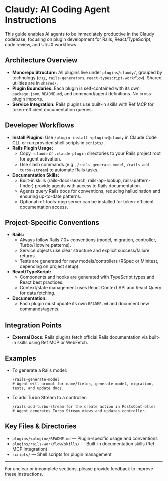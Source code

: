 # Claudy: AI Coding Agent Instructions

This guide enables AI agents to be immediately productive in the Claudy codebase, focusing on plugin development for Rails, React/TypeScript, code review, and UI/UX workflows.

## Architecture Overview

- **Monorepo Structure:** All plugins live under `plugins/claudy/`, grouped by technology (e.g., `rails-generators`, `react-typescript-workflow`). Shared utilities are in `shared/`.
- **Plugin Boundaries:** Each plugin is self-contained with its own `package.json`, `README.md`, and command/agent definitions. No cross-plugin imports.
- **Service Integration:** Rails plugins use built-in skills with Ref MCP for token-efficient documentation queries.

## Developer Workflows

- **Install Plugins:** Use `/plugin install <plugin>@claudy` in Claude Code CLI, or run provided shell scripts in `scripts/`.
- **Rails Plugin Usage:**
  - Copy `.claude` or `.claude-plugin` directories to your Rails project root for agent activation.
  - Use slash commands (e.g., `/rails-generate-model`, `/rails-add-turbo-stream`) to automate Rails tasks.
- **Documentation Skills:**
  - Built-in skills (rails-docs-search, rails-api-lookup, rails-pattern-finder) provide agents with access to Rails documentation.
  - Agents query Rails docs for conventions, reducing hallucination and ensuring up-to-date patterns.
  - Optional ref-tools-mcp server can be installed for token-efficient documentation access.

## Project-Specific Conventions

- **Rails:**
  - Always follow Rails 7.0+ conventions (model, migration, controller, Turbo/Hotwire patterns).
  - Service objects use clear structure and explicit success/failure returns.
  - Tests are generated for new models/controllers (RSpec or Minitest, depending on project setup).
- **React/TypeScript:**
  - Components and hooks are generated with TypeScript types and React best practices.
  - Context/state management uses React Context API and React Query for data fetching.
- **Documentation:**
  - Each plugin must update its own `README.md` and document new commands/agents.

## Integration Points

- **External Docs:** Rails plugins fetch official Rails documentation via built-in skills using Ref MCP or WebFetch.

## Examples

- To generate a Rails model:

  ```
  /rails-generate-model
  # Agent will prompt for name/fields, generate model, migration, tests, and update docs.
  ```

- To add Turbo Stream to a controller:

  ```
  /rails-add-turbo-stream for the create action in PostsController
  # Agent generates Turbo Stream views and updates controller.
  ```

## Key Files & Directories

- `plugins/<plugin>/README.md` — Plugin-specific usage and conventions
- `plugins/rails-workflow/skills/` — Built-in documentation skills (Ref MCP integration)
- `scripts/` — Shell scripts for plugin management

---

For unclear or incomplete sections, please provide feedback to improve these instructions.
